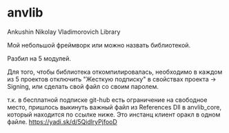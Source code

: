 # anvlib
Ankushin Nikolay Vladimorovich Library

Мой небольшой фреймворк или можно назвать библиотекой.

Разбил на 5 модулей.

Для того, чтобы библиотека откомпилировалась, необходимо в каждом из 5 проектов отключить "Жесткую подписку" в свойствах проекта -> Signing, или сделать свой файл со своим паролем.

т.к. в бесплатной подписке git-hub есть ограничение на свободное место, пришлось выкинуть важный файл из References Dll в anvlib_core, который находится по ссылке ниже. Это инстанц клиент оракл в одном файле.
https://yadi.sk/d/5QidlryPjfooD
